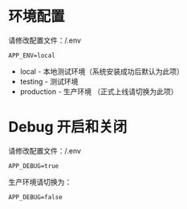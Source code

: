 # 环境配置
请修改配置文件：/.env
```
APP_ENV=local
```

- local - 本地测试环境（系统安装成功后默认为此项）
- testing - 测试环境
- production - 生产环境 （正式上线请切换为此项）

# Debug 开启和关闭
请修改配置文件：/.env
```
APP_DEBUG=true
```

生产环境请切换为：
```
APP_DEBUG=false
```